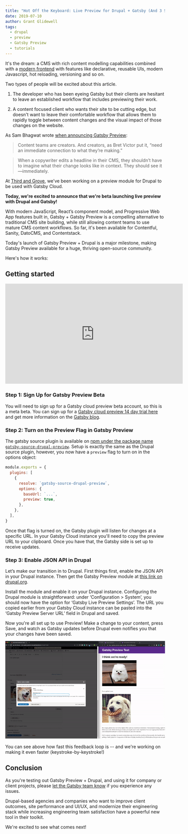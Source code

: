 ```yaml
---
title: "Hot Off the Keyboard: Live Preview for Drupal + Gatsby (And 3 Steps to Get Started)"
date: 2019-07-10
author: Grant Glidewell
tags:
  - drupal
  - preview
  - Gatsby Preview
  - tutorials
---
```


It's the dream: a CMS with rich content modelling capabilities combined with a [modern frontend](/blog/2018-10-11-rise-of-modern-web-development/) with features like declarative, reusable UIs, modern Javascript, hot reloading, versioning and so on. 

Two types of people will be excited about this article.

1. The developer who has been eyeing Gatsby but their clients are hesitant to leave an established workflow that includes previewing their work.

2. A content focused client who wants their site to be cutting edge, but doesn't want to leave their comfortable workflow that allows them to rapidly toggle between content changes and the visual impact of those changes on the website.

As Sam Bhagwat wrote [when announcing Gatsby Preview](blog/2018-07-17-announcing-gatsby-preview/):

> Content teams are creators. And creators, as Bret Victor put it, “need an immediate connection to what they’re making.”

> When a copywriter edits a headline in their CMS, they shouldn’t have to imagine what their change looks like in context. They should see it—immediately.

At [Third and Grove](https://www.thirdandgrove.com/), we've been working on a preview module for Drupal to be used with Gatsby Cloud.

**Today, we're excited to announce that we're beta launching live preview with Drupal and Gatsby!**

With modern JavaScript, React’s component model, and Progressive Web App features built in, Gatsby + Gatsby Preview is a compelling alternative to traditional CMS site building, while still allowing content teams to use mature CMS content workflows. So far, it's been available for Contentful, Sanity, DatoCMS, and Contentstack. 

Today's launch of Gatsby Preview + Drupal is a major milestone, making Gatsby Preview available for a huge, thriving open-source community. 

Here's how it works:

## Getting started

<iframe width="560" height="315" src="https://www.youtube.com/embed/H72PY3wNMcI" frameBorder="0" allow="accelerometer; autoplay; encrypted-media; gyroscope; picture-in-picture" allowFullScreen title="Youtube video: Drupal Gatsby Preview setup walkthrough"></iframe>

### Step 1: Sign Up for Gatsby Preview Beta

You will need to sign up for a Gatsby cloud preview beta account, so this is a meta beta. You can sign up for a [Gatsby cloud preview 14 day trial here](https://www.gatsbyjs.com/preview/?_ga=2.156650491.1704520703.1561474285-32798346.1550767689) and get more information on the [Gatsby blog](/blog/2019-03-22-introducing-gatsby-preview-beta/).

### Step 2: Turn on the Preview Flag in Gatsby Preview

The gatsby source plugin is available on [npm under the package name `gatsby-source-drupal-preview`](https://www.npmjs.com/package/gatsby-source-drupal-preview). Setup is exactly the same as the Drupal source plugin, however, you now have a `preview` flag to turn on in the options object:

```javascript:title=gatsby-config.js
module.exports = {
  plugins: [
    {
      resolve: `gatsby-source-drupal-preview`,
      options: {
        baseUrl: `...`,
        preview: true,
      },
    },
  ],
}
```

Once that flag is turned on, the Gatsby plugin will listen for changes at a specific URL. In your Gatsby Cloud instance you'll need to copy the preview URL to your clipboard. Once you have that, the Gatsby side is set up to receive updates.

### Step 3: Enable JSON API in Drupal

Let’s make our transition in to Drupal. First things first, enable the JSON API in your Drupal instance. Then get the Gatsby Preview module at [this link on drupal.org](https://www.drupal.org/project/gatsby).

Install the module and enable it on your Drupal instance. Configuring the Drupal module is straightforward: under ‘Configuration > System’, you should now have the option for ‘Gatsby Live Preview Settings’. The URL you copied earlier from your Gatsby Cloud instance can be pasted into the ‘Gatsby Preview Server URL’ field in Drupal and saved.

Now you're all set up to use Preview! Make a change to your content, press Save, and watch as Gatsby updates before Drupal even notifies you that your changes have been saved. 

![Gatsby and Drupal integration demo with content reloading](./gatsby-drupal.gif)

You can see above how fast this feedback loop is -- and we're working on making it even faster (keystroke-by-keystroke!)

## Conclusion

As you're testing out Gatsby Preview + Drupal, and using it for company or client projects, please [let the Gatsby team know](support@gatsbyjs.com) if you experience any issues. 

Drupal-based agencies and companies who want to improve client outcomes, site performance and UI/UX, and modernize their engineering stack while increasing engineering team satisfaction have a powerful new tool in their toolkit. 

We're excited to see what comes next! 
